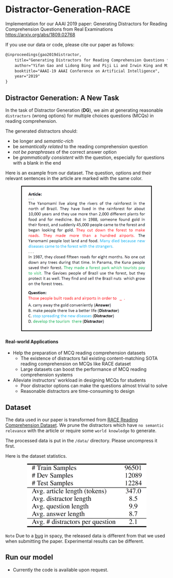 # Distractor-Generation-RACE
Implementation for our AAAI 2019 paper: Generating Distractors for Reading Comprehension Questions from Real Examinations https://arxiv.org/abs/1809.02768

If you use our data or code, please cite our paper as follows:
```tex
@inproceedings{gao2019distractor,
	title="Generating Distractors for Reading Comprehension Questions from Real Examinations",
	author="Yifan Gao and Lidong Bing and Piji Li and Irwin King and Michael R. Lyu",
	booktitle="AAAI-19 AAAI Conference on Artificial Intelligence",
	year="2019"
}
```

## Distractor Generation: A New Task
In the task of Distractor Generation (**DG**), we aim at generating reasonable `distractors` (wrong options) for multiple choices questions (MCQs) in reading comprehension.

The generated distractors should:
- be longer and *semantic-rich*
- be *semantically related* to the reading comprehension question
- *not be paraphrases* of the correct answer option
- be *grammatically consistent* with the question, especially for questions with a blank in the end

Here is an example from our dataset. The question, options and their relevant
sentences in the article are marked with the same color.

<p align="center">
  <img src="data/example.PNG" width="408" height="454" title="Example">
</p>

#### Real-world Applications
- Help the preparation of MCQ reading comprehension datasets
    - The existence of distractors fail existing content-matching SOTA reading comprehension on MCQs like RACE dataset
    - Large datasets can boost the performance of MCQ reading comprehension systems
- Alleviate instructors' workload in designing MCQs for students
    - Poor distractor options can make the questions almost trivial to solve
    - Reasonable distractors are time-consuming to design

## Dataset
The data used in our paper is transformed from [RACE Reading Comprehension Dataset](http://aclweb.org/anthology/D17-1082).
We prune the distractors which have `no semantic relevance` with the article or require some `world knowledge` to generate.

The processed data is put in the `/data/` directory. Please uncompress it first.

Here is the dataset statistics.

<p align="center">
  <img src="data/statistics.png" width="373" height="200" title="Statistics">
</p>

`Note` Due to a [bug](https://github.com/explosion/spaCy/issues/1574) in spacy, the released data is different from that we used when submitting the paper. Experimental results can be different.

## Run our model
- Currently the code is available upon request.
